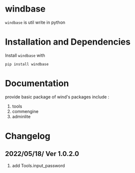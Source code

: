  # windbase


``windbase`` is util write in python

# Installation and Dependencies


Install ``windbase`` with 

```
pip install windbase
```

# Documentation


provide basic package of wind's packages
include :
1. tools
2. commengine
3. adminlite


# Changelog
## 2022/05/18/  Ver 1.0.2.0
1. add Tools.input_password  